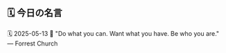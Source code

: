 ## 🗓️ 今日の名言

<!--START_SECTION:quote-->
🗓️ 2025-05-13
💬 "Do what you can. Want what you have. Be who you are." — Forrest Church
<!--END_SECTION:quote-->
